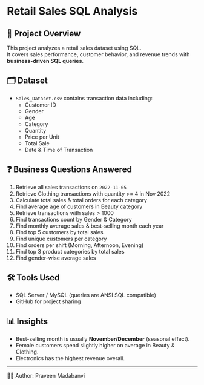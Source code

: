 # Retail Sales SQL Analysis

## 📌 Project Overview
This project analyzes a retail sales dataset using SQL.  
It covers sales performance, customer behavior, and revenue trends with **business-driven SQL queries**.

## 🗂 Dataset
- `Sales_Dataset.csv` contains transaction data including:
  - Customer ID
  - Gender
  - Age
  - Category
  - Quantity
  - Price per Unit
  - Total Sale
  - Date & Time of Transaction

## ❓ Business Questions Answered
1. Retrieve all sales transactions on `2022-11-05`
2. Retrieve Clothing transactions with quantity >= 4 in Nov 2022
3. Calculate total sales & total orders for each category
4. Find average age of customers in Beauty category
5. Retrieve transactions with sales > 1000
6. Find transactions count by Gender & Category
7. Find monthly average sales & best-selling month each year
8. Find top 5 customers by total sales
9. Find unique customers per category
10. Find orders per shift (Morning, Afternoon, Evening)
11. Find top 3 product categories by total sales
12. Find gender-wise average sales

## 🛠 Tools Used
- SQL Server / MySQL (queries are ANSI SQL compatible)
- GitHub for project sharing

## 📊 Insights
- Best-selling month is usually **November/December** (seasonal effect).
- Female customers spend slightly higher on average in Beauty & Clothing.
- Electronics has the highest revenue overall.

---
👨‍💻 Author: Praveen Madabanvi
